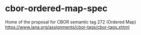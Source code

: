 # cbor-ordered-map-spec
Home of the proposal for CBOR semantic tag 272 (Ordered Map) https://www.iana.org/assignments/cbor-tags/cbor-tags.xhtml
